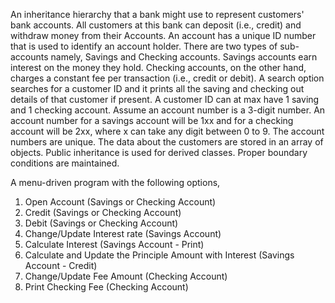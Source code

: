 An inheritance hierarchy that a bank might use to represent customers' bank accounts. All customers at this bank can deposit (i.e., credit) and withdraw money from their Accounts. An account has a unique ID number that is used to identify an account holder. There are two types of sub-accounts namely, Savings and Checking accounts. Savings accounts earn interest on the money they hold. Checking accounts, on the other hand, charges a constant fee per transaction (i.e., credit or debit). A search option searches for a customer ID and it prints all the saving and checking out details of that customer if present. A customer ID can at max have 1 saving and 1 checking account. Assume an account number is a 3-digit number. An account number for a savings account will be 1xx and for a checking account will be 2xx, where x can take any digit between 0 to 9. The account numbers are unique. The data about the customers are stored in an array of objects. Public inheritance is used for derived classes. Proper boundary conditions are maintained.

A menu-driven program with the following options, 

1. Open Account (Savings or Checking Account)
2. Credit (Savings or Checking Account)
3. Debit (Savings or Checking Account)
4. Change/Update Interest rate (Savings Account)
5. Calculate Interest (Savings Account - Print)
6. Calculate and Update the Principle Amount with Interest (Savings Account - Credit)
7. Change/Update Fee Amount (Checking Account)
8. Print Checking Fee (Checking Account)
